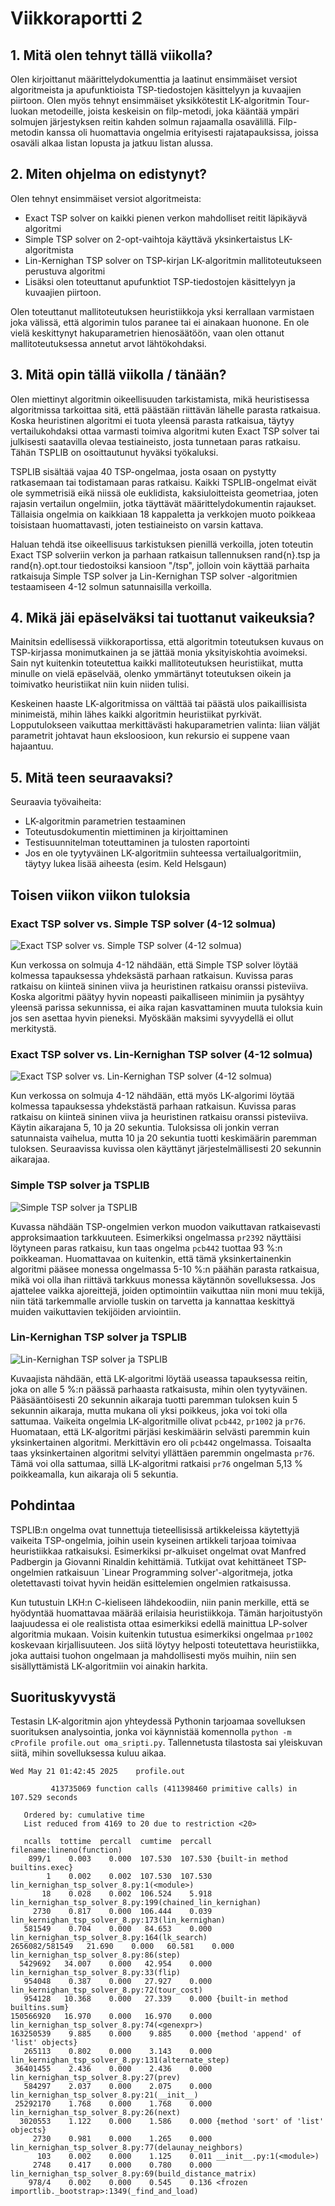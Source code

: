 # Viikkoraportti 2

## 1. Mitä olen tehnyt tällä viikolla?

Olen kirjoittanut määrittelydokumenttia ja laatinut ensimmäiset versiot algoritmeista ja apufunktioista TSP-tiedostojen käsittelyyn ja kuvaajien piirtoon. Olen myös tehnyt ensimmäiset yksikkötestit LK-algoritmin Tour-luokan metodeille, joista keskeisin on filp-metodi, joka kääntää ympäri solmujen järjestyksen reitin kahden solmun rajaamalla osavälillä. Filp-metodin kanssa oli huomattavia ongelmia erityisesti rajatapauksissa, joissa osaväli alkaa listan lopusta ja jatkuu listan alussa. 

## 2. Miten ohjelma on edistynyt?

Olen tehnyt ensimmäiset versiot algoritmeista:
- Exact TSP solver on kaikki pienen verkon mahdolliset reitit läpikäyvä algoritmi
- Simple TSP solver on 2-opt-vaihtoja käyttävä yksinkertaistus LK-algoritmista
- Lin-Kernighan TSP solver on TSP-kirjan LK-algoritmin mallitoteutukseen perustuva algoritmi
- Lisäksi olen toteuttanut apufunktiot TSP-tiedostojen käsittelyyn ja kuvaajien piirtoon.

Olen toteuttanut mallitoteutuksen heuristiikkoja yksi kerrallaan varmistaen joka välissä, että algorimin tulos paranee tai ei ainakaan huonone. En ole vielä keskittynyt hakuparametrien hienosäätöön, vaan olen ottanut mallitoteutuksessa annetut arvot lähtökohdaksi.

## 3. Mitä opin tällä viikolla / tänään?

Olen miettinyt algoritmin oikeellisuuden tarkistamista, mikä heuristisessa algoritmissa tarkoittaa sitä, että päästään riittävän lähelle parasta ratkaisua. Koska heuristinen algoritmi ei tuota yleensä parasta ratkaisua, täytyy vertailukohdaksi ottaa varmasti toimiva algoritmi kuten Exact TSP solver tai julkisesti saatavilla olevaa testiaineisto, josta tunnetaan paras ratkaisu. Tähän TSPLIB on osoittautunut hyväksi työkaluksi. 

TSPLIB sisältää vajaa 40 TSP-ongelmaa, josta osaan on pystytty ratkasemaan tai todistamaan paras ratkaisu. Kaikki TSPLIB-ongelmat eivät ole symmetrisiä eikä niissä ole euklidista, kaksiuloitteista geometriaa, joten rajasin vertailun ongelmiin, jotka täyttävät määrittelydokumentin rajaukset. Tällaisia ongelmia on kaikkiaan 18 kappaletta ja verkkojen muoto poikkeaa toisistaan huomattavasti, joten testiaineisto on varsin kattava.     

Haluan tehdä itse oikeellisuus tarkistuksen pienillä verkoilla, joten toteutin Exact TSP solveriin verkon ja parhaan ratkaisun tallennuksen rand{n}.tsp ja rand{n}.opt.tour tiedostoiksi kansioon "/tsp", jolloin voin käyttää parhaita ratkaisuja Simple TSP solver ja Lin-Kernighan TSP solver -algoritmien testaamiseen 4-12 solmun satunnaisilla verkoilla.

## 4. Mikä jäi epäselväksi tai tuottanut vaikeuksia? 

Mainitsin edellisessä viikkoraportissa, että algoritmin toteutuksen kuvaus on TSP-kirjassa monimutkainen ja se jättää monia yksityiskohtia avoimeksi. Sain nyt kuitenkin toteutettua kaikki mallitoteutuksen heuristiikat, mutta minulle on vielä epäselvää, olenko ymmärtänyt toteutuksen oikein ja toimivatko heuristiikat niin kuin niiden tulisi. 

Keskeinen haaste LK-algoritmissa on välttää tai päästä ulos paikaillisista minimeistä, mihin lähes kaikki algoritmin heuristiikat pyrkivät. Lopputulokseen vaikuttaa merkittävästi hakuparametrien valinta: liian väljät parametrit johtavat haun eksloosioon, kun rekursio ei suppene vaan hajaantuu.   

## 5. Mitä teen seuraavaksi?

Seuraavia työvaiheita:
- LK-algoritmin parametrien testaaminen
- Toteutusdokumentin miettiminen ja kirjoittaminen
- Testisuunnitelman toteuttaminen ja tulosten raportointi
- Jos en ole tyytyväinen LK-algoritmiin suhteessa vertailualgoritmiin, täytyy lukea lisää aiheesta (esim. Keld Helsgaun)  

## Toisen viikon viikon tuloksia

### Exact TSP solver vs. Simple TSP solver (4-12 solmua)

![Exact TSP solver vs. Simple TSP solver (4-12 solmua)](/images/simple_tsp_solver_plots_4_12_cities_20s.png)

Kun verkossa on solmuja 4-12 nähdään, että Simple TSP solver löytää kolmessa tapauksessa yhdeksästä parhaan ratkaisun. Kuvissa paras ratkaisu on kiinteä sininen viiva ja heuristinen ratkaisu oranssi pisteviiva. Koska algoritmi päätyy hyvin nopeasti paikalliseen minimiin ja pysähtyy yleensä parissa sekunnissa, ei aika rajan kasvattaminen muuta tuloksia kuin jos sen asettaa hyvin pieneksi. Myöskään maksimi syvyydellä ei ollut merkitystä.

### Exact TSP solver vs. Lin-Kernighan TSP solver (4-12 solmua)

![Exact TSP solver vs. Lin-Kernighan TSP solver (4-12 solmua)](/images/lin_kernighan_tsp_solver_plots_4_12_cities_20s.png)

Kun verkossa on solmuja 4-12 nähdään, että myös LK-algorimi löytää kolmessa tapauksessa yhdekstästä parhaan ratkaisun. Kuvissa paras ratkaisu on kiinteä sininen viiva ja heuristinen ratkaisu oranssi pisteviiva. Käytin aikarajana 5, 10 ja 20 sekuntia. Tuloksissa oli jonkin verran satunnaista vaihelua, mutta 10 ja 20 sekuntia tuotti keskimäärin paremman tuloksen. Seuraavissa kuvissa olen käyttänyt järjestelmällisesti 20 sekunnin aikarajaa.

### Simple TSP solver ja TSPLIB

![Simple TSP solver ja TSPLIB](/images/simple_tsp_solver_plots_20s.png)

Kuvassa nähdään TSP-ongelmien verkon muodon vaikuttavan ratkaisevasti approksimaation tarkkuuteen. Esimerkiksi ongelmassa `pr2392` näyttäisi löytyneen paras ratkaisu, kun taas ongelma `pcb442` tuottaa 93 %:n poikkeaman. Huomattavaa on kuitenkin, että tämä yksinkertainenkin algoritmi pääsee monessa ongelmassa 5-10 %:n päähän parasta ratkaisua, mikä voi olla ihan riittävä tarkkuus monessa käytännön sovelluksessa. Jos ajattelee vaikka ajoreittejä, joiden optimointiin vaikuttaa niin moni muu tekijä, niin tätä tarkemmalle arviolle tuskin on tarvetta ja kannattaa keskittyä muiden vaikuttavien tekijöiden arviointiin.

### Lin-Kernighan TSP solver ja TSPLIB

![Lin-Kernighan TSP solver ja TSPLIB](/images/lin_kernighan_tsp_solver_plots_20s.png)

Kuvaajista nähdään, että LK-algoritmi löytää useassa tapauksessa reitin, joka on alle 5 %:n päässä parhaasta ratkaisusta, mihin olen tyytyväinen. Pääsääntöisesti 20 sekunnin aikaraja tuotti paremman tuloksen kuin 5 sekunnin aikaraja, mutta mukana oli yksi poikkeus, joka voi toki olla sattumaa. Vaikeita ongelmia LK-algoritmille olivat `pcb442`, `pr1002` ja `pr76`. Huomataan, että LK-algoritmi pärjäsi keskimäärin selvästi paremmin kuin yksinkertainen algoritmi. Merkittävin ero oli `pcb442` ongelmassa. Toisaalta taas yksinkertainen algoritmi selvityi yllättäen paremmin ongelmasta `pr76`. Tämä voi olla sattumaa, sillä LK-algoritmi ratkaisi `pr76` ongelman 5,13 % poikkeamalla, kun aikaraja oli 5 sekuntia.

## Pohdintaa

TSPLIB:n ongelma ovat tunnettuja tieteellisissä artikkeleissa käytettyjä vaikeita TSP-ongelmia, joihin usein kyseinen artikkeli tarjoaa toimivaa heuristiikkaa ratkaisuksi. Esimerkiksi pr-alkuiset ongelmat ovat Manfred Padbergin ja Giovanni Rinaldin kehittämiä. Tutkijat ovat kehittäneet TSP-ongelmien ratkaisuun `Linear Programming solver'-algoritmeja, jotka oletettavasti toivat hyvin heidän esittelemien ongelmien ratkaisussa. 

Kun tutustuin LKH:n C-kieliseen lähdekoodiin, niin panin merkille, että se hyödyntää huomattavaa määrää erilaisia heuristiikkoja. Tämän harjoitustyön laajuudessa ei ole realistista ottaa esimerkiksi edellä mainittua LP-solver algoritmia mukaan. Voisin kuitenkin tutustua esimerkiksi ongelmaa `pr1002` koskevaan kirjallisuuteen. Jos siitä löytyy helposti toteutettava heuristiikka, joka auttaisi tuohon ongelmaan ja mahdollisesti myös muihin, niin sen sisällyttämistä LK-algoritmiin voi ainakin harkita.

## Suorituskyvystä

Testasin LK-algoritmin ajon yhteydessä Pythonin tarjoamaa sovelluksen suorituksen analysointia, jonka voi käynnistää komennolla `python -m cProfile profile.out oma_sripti.py`. Tallennetusta tilastosta sai yleiskuvan siitä, mihin sovelluksessa kuluu aikaa.  

```
Wed May 21 01:42:45 2025    profile.out

         413735069 function calls (411398460 primitive calls) in 107.529 seconds

   Ordered by: cumulative time
   List reduced from 4169 to 20 due to restriction <20>

   ncalls  tottime  percall  cumtime  percall filename:lineno(function)
    899/1    0.003    0.000  107.530  107.530 {built-in method builtins.exec}
        1    0.002    0.002  107.530  107.530 lin_kernighan_tsp_solver_8.py:1(<module>)
       18    0.028    0.002  106.524    5.918 lin_kernighan_tsp_solver_8.py:199(chained_lin_kernighan)
     2730    0.817    0.000  106.444    0.039 lin_kernighan_tsp_solver_8.py:173(lin_kernighan)
   581549    0.704    0.000   84.653    0.000 lin_kernighan_tsp_solver_8.py:164(lk_search)
2656082/581549   21.690    0.000   60.581    0.000 lin_kernighan_tsp_solver_8.py:86(step)
  5429692   34.007    0.000   42.954    0.000 lin_kernighan_tsp_solver_8.py:33(flip)
   954048    0.387    0.000   27.927    0.000 lin_kernighan_tsp_solver_8.py:72(tour_cost)
   954128   10.368    0.000   27.339    0.000 {built-in method builtins.sum}
150566920   16.970    0.000   16.970    0.000 lin_kernighan_tsp_solver_8.py:74(<genexpr>)
163250539    9.885    0.000    9.885    0.000 {method 'append' of 'list' objects}
   265113    0.802    0.000    3.143    0.000 lin_kernighan_tsp_solver_8.py:131(alternate_step)
 36401455    2.436    0.000    2.436    0.000 lin_kernighan_tsp_solver_8.py:27(prev)
   584297    2.037    0.000    2.075    0.000 lin_kernighan_tsp_solver_8.py:21(__init__)
 25292170    1.768    0.000    1.768    0.000 lin_kernighan_tsp_solver_8.py:26(next)
  3020553    1.122    0.000    1.586    0.000 {method 'sort' of 'list' objects}
     2730    0.981    0.000    1.265    0.000 lin_kernighan_tsp_solver_8.py:77(delaunay_neighbors)
      103    0.002    0.000    1.125    0.011 __init__.py:1(<module>)
     2748    0.417    0.000    0.780    0.000 lin_kernighan_tsp_solver_8.py:69(build_distance_matrix)
    978/4    0.002    0.000    0.545    0.136 <frozen importlib._bootstrap>:1349(_find_and_load)
```